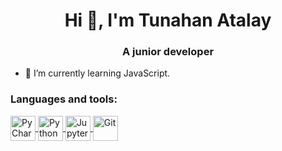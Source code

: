 <h1 align="center"> Hi 👋, I'm Tunahan Atalay </h1>

<h3 align="center">A junior developer</h3>

- 🌱 I’m currently learning JavaScript.

<h3 align="left">Languages and tools:</h3>

<p align="left">
	<a href = "https://www.jetbrains.com/pycharm/" target="_blank">
		<img align="center" src="images/pycharm.svg" alt="PyCharm" height="40" width="40" />
	</a>
	<a href = "https://docs.oracle.com/javase/8/docs/technotes/guides/language/index.html" target="_blank">
		<img align="center" src="images/python.svg" alt="Python" height="40" width="40" />
	</a>
	<a href = "https://jupyter.org/" target="_blank">
		<img align="center" src="images/jupyter-notebook.svg" alt="Jupyter Notebook" height="40" width="40" />
	</a>
	<a href = "https://git-scm.com/" target="_blank">
		<img align="center" src="images/git.svg" alt="Git" height="40" width="40" />
	</a>
  <a href = "#" target="_blank">
    <i class="fa-brands fa-html5" height="40" width="40"></i>
  </a>
</p>


